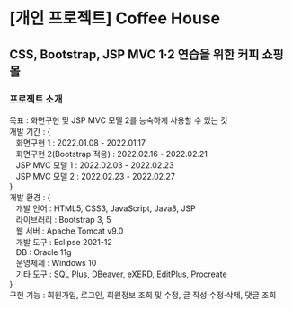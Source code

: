 # [개인 프로젝트] Coffee House

## CSS, Bootstrap, JSP MVC 1·2 연습을 위한 커피 쇼핑몰


### 프로젝트 소개
목표 : 화면구현 및 JSP MVC 모델 2를 능숙하게 사용할 수 있는 것<br>
개발 기간 : {<br>
&nbsp;&nbsp;&nbsp;화면구현 1 : 2022.01.08 - 2022.01.17<br>
&nbsp;&nbsp;&nbsp;화면구현 2(Bootstrap 적용) : 2022.02.16 - 2022.02.21<br>
&nbsp;&nbsp;&nbsp;JSP MVC 모델 1 : 2022.02.03 - 2022.02.23<br>
&nbsp;&nbsp;&nbsp;JSP MVC 모델 2 : 2022.02.23 - 2022.02.27<br>
}<br>
개발 환경 : {<br>
&nbsp;&nbsp;&nbsp;개발 언어 : HTML5, CSS3, JavaScript, Java8, JSP<br>
&nbsp;&nbsp;&nbsp;라이브러리 : Bootstrap 3, 5<br>
&nbsp;&nbsp;&nbsp;웹 서버 : Apache Tomcat v9.0<br>
&nbsp;&nbsp;&nbsp;개발 도구 : Eclipse 2021-12<br>
&nbsp;&nbsp;&nbsp;DB : Oracle 11g<br>
&nbsp;&nbsp;&nbsp;운영체제 : Windows 10<br>
&nbsp;&nbsp;&nbsp;기타 도구 : SQL Plus, DBeaver, eXERD, EditPlus, Procreate<br>
}<br>
구현 기능 : 회원가입, 로그인, 회원정보 조회 및 수정, 글 작성·수정·삭제, 댓글 조회<br>
<br>
